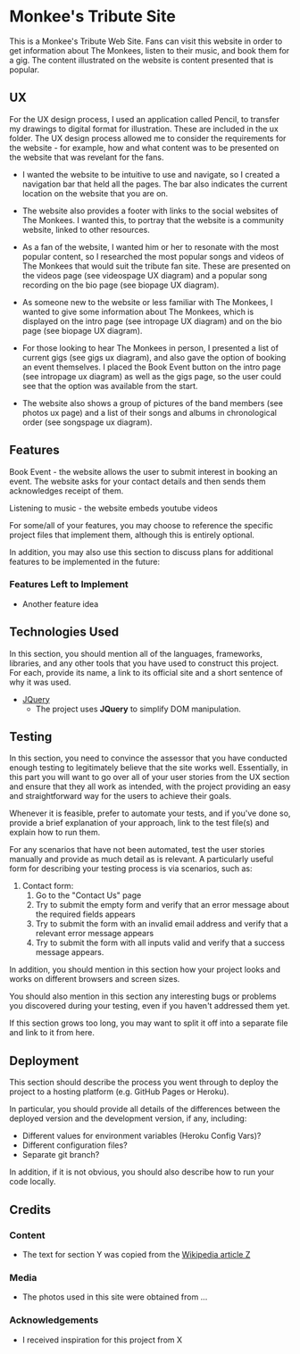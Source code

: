 # Monkee's Tribute Site


This is a Monkee's Tribute Web Site. Fans can visit this website in order to get information about The Monkees, listen to their music, and book them for a gig. The content illustrated on the website is content presented that is popular.
 
## UX

For the UX design process, I used an application called Pencil, to transfer my drawings to digital format for illustration. These are included in the ux folder. The UX design process allowed me to consider the requirements for the website - for example, how and what content was to be presented on the website that was revelant for the fans.

- I wanted the website to be intuitive to use and navigate, so I created a navigation bar that held all the pages. The bar also indicates the current location on the website that you are on.

- The website also provides a footer with links to the social websites of The Monkees. I wanted this, to portray that the website is a community website, linked to other resources.

- As a fan of the website, I wanted him or her to resonate with the most popular content, so I researched the most popular songs and videos of The Monkees that would suit the tribute fan site. These are presented on the videos page (see videospage UX diagram) and a popular song recording on the bio page (see biopage UX diagram).

- As someone new to the website or less familiar with The Monkees, I wanted to give some information about The Monkees, which is displayed on the intro page (see intropage UX diagram) and on the bio page (see biopage UX diagram).

- For those looking to hear The Monkees in person, I presented a list of current gigs (see gigs ux diagram), and also gave the option of booking an event themselves. I placed the Book Event button on the intro page (see intropage ux diagram) as well as the gigs page, so the user could see that the option was available from the start.

- The website also shows a group of pictures of the band members (see photos ux page) and a list of their songs and albums in chronological order (see songspage ux diagram).

## Features

Book Event - the website allows the user to submit interest in booking an event. The website asks for your contact details and then sends them acknowledges receipt of them.

Listening to music - the website embeds youtube videos 
 


For some/all of your features, you may choose to reference the specific project files that implement them, although this is entirely optional.

In addition, you may also use this section to discuss plans for additional features to be implemented in the future:

### Features Left to Implement
- Another feature idea

## Technologies Used

In this section, you should mention all of the languages, frameworks, libraries, and any other tools that you have used to construct this project. For each, provide its name, a link to its official site and a short sentence of why it was used.

- [JQuery](https://jquery.com)
    - The project uses **JQuery** to simplify DOM manipulation.


## Testing

In this section, you need to convince the assessor that you have conducted enough testing to legitimately believe that the site works well. Essentially, in this part you will want to go over all of your user stories from the UX section and ensure that they all work as intended, with the project providing an easy and straightforward way for the users to achieve their goals.

Whenever it is feasible, prefer to automate your tests, and if you've done so, provide a brief explanation of your approach, link to the test file(s) and explain how to run them.

For any scenarios that have not been automated, test the user stories manually and provide as much detail as is relevant. A particularly useful form for describing your testing process is via scenarios, such as:

1. Contact form:
    1. Go to the "Contact Us" page
    2. Try to submit the empty form and verify that an error message about the required fields appears
    3. Try to submit the form with an invalid email address and verify that a relevant error message appears
    4. Try to submit the form with all inputs valid and verify that a success message appears.

In addition, you should mention in this section how your project looks and works on different browsers and screen sizes.

You should also mention in this section any interesting bugs or problems you discovered during your testing, even if you haven't addressed them yet.

If this section grows too long, you may want to split it off into a separate file and link to it from here.

## Deployment

This section should describe the process you went through to deploy the project to a hosting platform (e.g. GitHub Pages or Heroku).

In particular, you should provide all details of the differences between the deployed version and the development version, if any, including:
- Different values for environment variables (Heroku Config Vars)?
- Different configuration files?
- Separate git branch?

In addition, if it is not obvious, you should also describe how to run your code locally.


## Credits

### Content
- The text for section Y was copied from the [Wikipedia article Z](https://en.wikipedia.org/wiki/Z)

### Media
- The photos used in this site were obtained from ...

### Acknowledgements

- I received inspiration for this project from X

